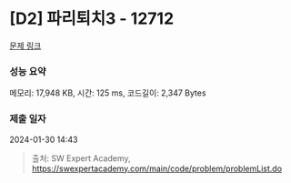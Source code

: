 # [D2] 파리퇴치3 - 12712 

[문제 링크](https://swexpertacademy.com/main/code/problem/problemDetail.do?contestProbId=AXuARWAqDkQDFARa) 

### 성능 요약

메모리: 17,948 KB, 시간: 125 ms, 코드길이: 2,347 Bytes

### 제출 일자

2024-01-30 14:43



> 출처: SW Expert Academy, https://swexpertacademy.com/main/code/problem/problemList.do